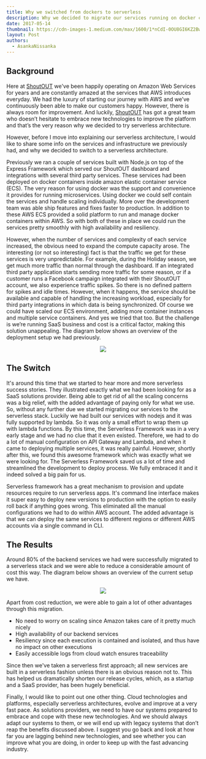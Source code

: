 ```yaml
---
title: Why we switched from dockers to serverless
description: Why we decided to migrate our services running on docker containers to serverless stack using aws lambda functions and aws api gateway
date: 2017-05-14
thumbnail: https://cdn-images-1.medium.com/max/1600/1*nCdI-0OU8GI6KZ2BwTvfDQ.png
layout: Post
authors:
  - AsankaNissanka
---
```


## Background

Here at [ShoutOUT](https://getshoutout.com) we've been happily operating on Amazon Web Services for years and are constantly amazed at the services that AWS introduces everyday. We had the luxury of starting our journey with AWS and we’ve continuously been able to make our customers happy. However, there is always room for improvement. And luckily, [ShoutOUT](https://getshoutout.com) has got a great team who doesn’t hesitate to embrace new technologies to improve the platform and that’s the very reason why we decided to try serverless architecture.

However, before I move into explaining our serverless architecture, I would like to share some info on the services and infrastructure we previously had, and why we decided to switch to a serverless architecture.

Previously we ran a couple of services built with Node.js on top of the Express Framework which served our ShoutOUT dashboard and integrations with several third party services. These services had been deployed on docker containers inside amazon elastic container service (ECS). The very reason for using docker was the support and convenience it provides for running microservices. Using docker we could self contain the services and handle scaling individually. More over the development team was able ship features and fixes faster to production. In addition to these AWS ECS provided a solid platform to run and manage docker containers within AWS. So with both of these in place we could run the services pretty smoothly with high availability and resiliency. 

However, when the number of services and complexity of each service increased, the obvious need to expand the compute capacity arose. The interesting (or not so interesting) fact is that the traffic we get for these services is very unpredictable. For example, during the Holiday season, we get much more traffic than normal through the dashboard. If an integrated third party application starts sending more traffic for some reason, or if a customer runs a Facebook campaign integrated with their ShoutOUT account, we also experience traffic spikes. So there is no defined pattern for spikes and idle times. However, when it happens, the service should be available and capable of handling the increasing workload, especially for third party integrations in which data is being synchronized. Of course we could have scaled our ECS environment, adding more container instances and multiple service containers. And yes we tried that too. But the challenge is we’re running SaaS business and cost is a critical factor, making this solution unappealing. The diagram below shows an overview of the deployment setup we had previously.

<p align="center">
  <img src="https://cdn-images-1.medium.com/max/1600/1*qpPXgoLcZCpVUNDUF-E_XA.png">
</p>

## The Switch 

It's around this time that we started to hear more and more serverless success stories. They illustrated exactly what we had been looking for as a SaaS solutions provider. Being able to get rid of all the scaling concerns was a big relief, with the added advantage of paying only for what we use. So, without any further due we started migrating our services to the serverless stack. Luckily we had built our services with nodejs and it was fully supported by lambda. So it was only a small effort to wrap them up with lambda functions. By this time, the Serverless Framework was in a very early stage and we had no clue that it even existed. Therefore, we had to do a lot of manual configuration on API Gateway and Lambda, and when it came to deploying multiple services, it was really painful. However, shortly after this, we found this awesome framework which was exactly what we were looking for. The Serverless Framework saved us a lot of time and streamlined the development to deploy process. We fully embraced it and it indeed solved a big pain for us.

Serverless framework has a great mechanism to provision and update resources require to run serverless apps. It's command line interface makes it super easy to deploy new versions to production with the option to easily roll back if anything goes wrong. This eliminated all the manual configurations we had to do within AWS account. The added advantage is that we can deploy the same services to different regions or different AWS accounts via a single command in CLI. 

## The Results 

Around 80% of the backend services we had were successfully migrated to a serverless stack and we were able to reduce a considerable amount of cost this way. The diagram below shows an overview of the current setup we have.

<p align="center">
  <img align="center" src="https://cdn-images-1.medium.com/max/1600/1*rp4PZBrhEX5_dCjIkmrEww.png">
</p>

Apart from cost reduction, we were able to gain a lot of other advantages through this migration. 

* No need to worry on scaling since Amazon takes care of it pretty much nicely
* High availability of our backend services
* Resiliency since each execution is contained and isolated, and thus have no impact on other executions
* Easily accessible logs from cloud watch ensures traceability 

Since then we've taken a serverless first approach; all new services are built in a serverless fashion unless there is an obvious reason not to. This has helped us dramatically shorten our release cycles, which, as a startup and a SaaS provider, has been hugely beneficial.

Finally, I would like to point out one other thing. Cloud technologies and platforms, especially serverless architectures, evolve and improve at a very fast pace. As solutions providers, we need to have our systems prepared to embrace and cope with these new technologies. And we should always adapt our systems to them, or we will end up with legacy systems that don’t reap the benefits discussed above. I suggest you go back and look at how far you are lagging behind new technologies, and see whether you can improve what you are doing, in order to keep up with the fast advancing industry. 


